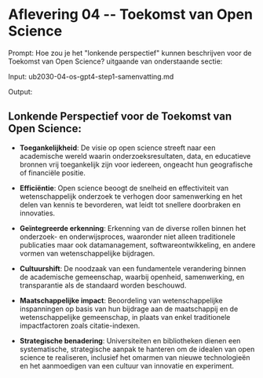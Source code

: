# Aflevering 04 -- Toekomst van Open Science

Prompt: Hoe zou je het "lonkende perspectief" kunnen beschrijven voor de Toekomst van Open Science? uitgaande van onderstaande sectie: 

Input: ub2030-04-os-gpt4-step1-samenvatting.md

Output:

## Lonkende Perspectief voor de Toekomst van Open Science:

- **Toegankelijkheid**: De visie op open science streeft naar een academische wereld waarin onderzoeksresultaten, data, en educatieve bronnen vrij toegankelijk zijn voor iedereen, ongeacht hun geografische of financiële positie.

- **Efficiëntie**: Open science beoogt de snelheid en effectiviteit van wetenschappelijk onderzoek te verhogen door samenwerking en het delen van kennis te bevorderen, wat leidt tot snellere doorbraken en innovaties.

- **Geïntegreerde erkenning**: Erkenning van de diverse rollen binnen het onderzoek- en onderwijsproces, waaronder niet alleen traditionele publicaties maar ook datamanagement, softwareontwikkeling, en andere vormen van wetenschappelijke bijdragen.

- **Cultuurshift**: De noodzaak van een fundamentele verandering binnen de academische gemeenschap, waarbij openheid, samenwerking, en transparantie als de standaard worden beschouwd.

- **Maatschappelijke impact**: Beoordeling van wetenschappelijke inspanningen op basis van hun bijdrage aan de maatschappij en de wetenschappelijke gemeenschap, in plaats van enkel traditionele impactfactoren zoals citatie-indexen.

- **Strategische benadering**: Universiteiten en bibliotheken dienen een systematische, strategische aanpak te hanteren om de idealen van open science te realiseren, inclusief het omarmen van nieuwe technologieën en het aanmoedigen van een cultuur van innovatie en experiment.